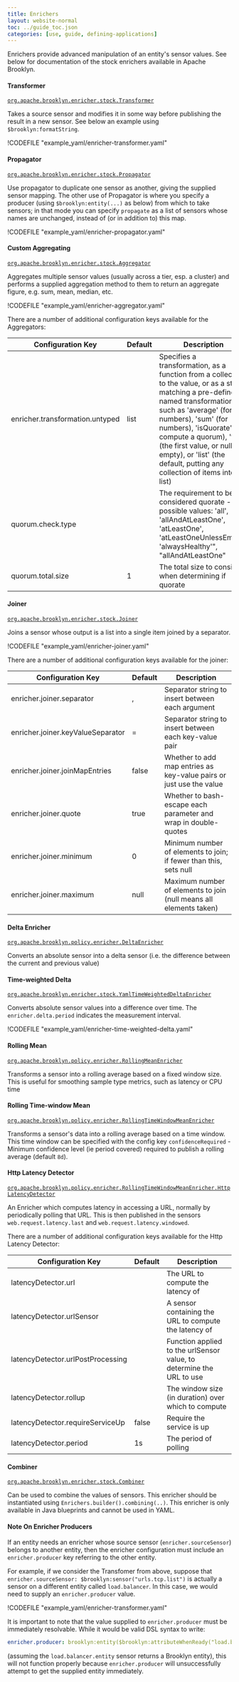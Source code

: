 ```yaml
---
title: Enrichers
layout: website-normal
toc: ../guide_toc.json
categories: [use, guide, defining-applications]
---
```


Enrichers provide advanced manipulation of an entity's sensor values.
See below for documentation of the stock enrichers available in Apache Brooklyn.

#### Transformer

[`org.apache.brooklyn.enricher.stock.Transformer`](https://brooklyn.apache.org/v/latest/misc/javadoc/org/apache/brooklyn/enricher/stock/Transformer.html)

Takes a source sensor and modifies it in some way before publishing the result in a new sensor. See below an example using `$brooklyn:formatString`.

!CODEFILE "example_yaml/enricher-transformer.yaml"

#### Propagator

[`org.apache.brooklyn.enricher.stock.Propagator`](https://brooklyn.apache.org/v/latest/misc/javadoc/org/apache/brooklyn/enricher/stock/Propagator.html)

Use propagator to duplicate one sensor as another, giving the supplied sensor mapping.
The other use of Propagator is where you specify a producer (using `$brooklyn:entity(...)` as below)
from which to take sensors; in that mode you can specify `propagate` as a list of sensors whose names are unchanged, instead of (or in addition to) this map.

!CODEFILE "example_yaml/enricher-propagator.yaml"

#### Custom Aggregating

[`org.apache.brooklyn.enricher.stock.Aggregator`](https://brooklyn.apache.org/v/latest/misc/javadoc/org/apache/brooklyn/enricher/stock/Aggregator.html)

Aggregates multiple sensor values (usually across a tier, esp. a cluster) and performs a supplied aggregation method to them to return an aggregate figure, e.g. sum, mean, median, etc.

!CODEFILE "example_yaml/enricher-aggregator.yaml"

There are a number of additional configuration keys available for the Aggregators:

| Configuration Key                 | Default | Description                                                         |
|-----------------------------------|---------|---------------------------------------------------------------------|
| enricher.transformation.untyped   | list    | Specifies a transformation, as a function from a collection to the value, or as a string matching a pre-defined named transformation, such as 'average' (for numbers), 'sum' (for numbers), 'isQuorate' (to compute a quorum), 'first' (the first value, or null if empty), or 'list' (the default, putting any collection of items into a list) |
| quorum.check.type                 |         | The requirement to be considered quorate -- possible values: 'all', 'allAndAtLeastOne', 'atLeastOne', 'atLeastOneUnlessEmpty', 'alwaysHealthy'", "allAndAtLeastOne" |
| quorum.total.size                 | 1       | The total size to consider when determining if quorate              |

#### Joiner

[`org.apache.brooklyn.enricher.stock.Joiner`](https://brooklyn.apache.org/v/latest/misc/javadoc/org/apache/brooklyn/enricher/stock/Joiner.html)

Joins a sensor whose output is a list into a single item joined by a separator.

!CODEFILE "example_yaml/enricher-joiner.yaml"

There are a number of additional configuration keys available for the joiner:

| Configuration Key                 | Default | Description                                                         |
|-----------------------------------|---------|---------------------------------------------------------------------|
| enricher.joiner.separator         | ,       | Separator string to insert between each argument                    |
| enricher.joiner.keyValueSeparator | =       | Separator string to insert between each key-value pair              |
| enricher.joiner.joinMapEntries    | false   | Whether to add map entries as key-value pairs or just use the value |
| enricher.joiner.quote             | true    | Whether to bash-escape each parameter and wrap in double-quotes     |
| enricher.joiner.minimum           | 0       | Minimum number of elements to join; if fewer than this, sets null   |
| enricher.joiner.maximum           | null    | Maximum number of elements to join (null means all elements taken)  |

####	Delta Enricher

[`org.apache.brooklyn.policy.enricher.DeltaEnricher`](https://brooklyn.apache.org/v/latest/misc/javadoc/org/apache/brooklyn/policy/enricher/DeltaEnricher.html)

Converts an absolute sensor into a delta sensor (i.e. the difference between the current and previous value)

####	Time-weighted Delta

[`org.apache.brooklyn.enricher.stock.YamlTimeWeightedDeltaEnricher`](https://brooklyn.apache.org/v/latest/misc/javadoc/org/apache/brooklyn/enricher/stock/YamlTimeWeightedDeltaEnricher.html)

Converts absolute sensor values into a difference over time. The `enricher.delta.period` indicates the measurement interval.

!CODEFILE "example_yaml/enricher-time-weighted-delta.yaml"

####	Rolling Mean

[`org.apache.brooklyn.policy.enricher.RollingMeanEnricher`](https://brooklyn.apache.org/v/latest/misc/javadoc/org/apache/brooklyn/policy/enricher/RollingMeanEnricher.html)

Transforms a sensor into a rolling average based on a fixed window size. This is useful for smoothing sample type metrics, such as latency or CPU time

#### Rolling Time-window Mean

[`org.apache.brooklyn.policy.enricher.RollingTimeWindowMeanEnricher`](https://brooklyn.apache.org/v/latest/misc/javadoc/org/apache/brooklyn/policy/enricher/RollingTimeWindowMeanEnricher.html)

Transforms a sensor's data into a rolling average based on a time window. This time window can be specified with the config key `confidenceRequired` - Minimum confidence level (ie period covered) required to publish a rolling average (default `8d`).

#### Http Latency Detector

[`org.apache.brooklyn.policy.enricher.RollingTimeWindowMeanEnricher.HttpLatencyDetector`](https://brooklyn.apache.org/v/latest/misc/javadoc/org/apache/brooklyn/policy/enricher/HttpLatencyDetector.html)

An Enricher which computes latency in accessing a URL, normally by periodically polling that URL. This is then published in the sensors `web.request.latency.last` and `web.request.latency.windowed`.

There are a number of additional configuration keys available for the Http Latency Detector:

| Configuration Key                 | Default | Description                                                          |
|-----------------------------------|---------|----------------------------------------------------------------------|
| latencyDetector.url               |         | The URL to compute the latency of                                    |
| latencyDetector.urlSensor         |         | A sensor containing the URL to compute the latency of                |
| latencyDetector.urlPostProcessing |         | Function applied to the urlSensor value, to determine the URL to use |
| latencyDetector.rollup            |         | The window size (in duration) over which to compute                  |
| latencyDetector.requireServiceUp  | false   | Require the service is up                                            |
| latencyDetector.period            | 1s      | The period of polling                                                |

#### Combiner

[`org.apache.brooklyn.enricher.stock.Combiner`](https://brooklyn.apache.org/v/latest/misc/javadoc/org/apache/brooklyn/enricher/stock/Combiner.html)

Can be used to combine the values of sensors.  This enricher should be instantiated using `Enrichers.builder().combining(..)`.
This enricher is only available in Java blueprints and cannot be used in YAML.

#### Note On Enricher Producers

If an entity needs an enricher whose source sensor (`enricher.sourceSensor`) belongs to another entity, then the enricher
configuration must include an `enricher.producer` key referring to the other entity.

For example, if we consider the Transfomer from above, suppose that `enricher.sourceSensor: $brooklyn:sensor("urls.tcp.list")`
is actually a sensor on a different entity called `load.balancer`. In this case, we would need to supply an
`enricher.producer` value.

!CODEFILE "example_yaml/enricher-transformer.yaml"

It is important to note that the value supplied to `enricher.producer` must be immediately resolvable. While it would be valid
DSL syntax to write:

```yaml
enricher.producer: brooklyn:entity($brooklyn:attributeWhenReady("load.balancer.entity"))
```

(assuming the `load.balancer.entity` sensor returns a Brooklyn entity), this will not function properly because `enricher.producer`
will unsuccessfully attempt to get the supplied entity immediately.
